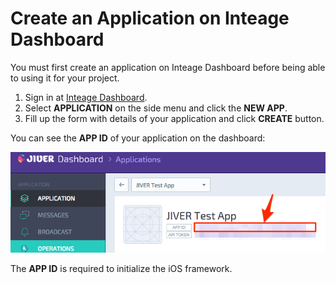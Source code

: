 # Create an Application on Inteage Dashboard

You must first create an application on Inteage Dashboard before being able to using it for your project. 

1. Sign in at [Inteage Dashboard](https://dashboard.inteage.com).
1. Select **APPLICATION** on the side menu and click the **NEW APP**.
1. Fill up the form with details of your application and click **CREATE** button.

You can see the **APP ID** of your application on the dashboard:

![APP ID on Inteage Dashboard](./img/002_JIVER_-_Dashboard.png)

The **APP ID** is required to initialize the iOS framework.